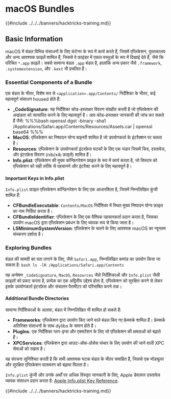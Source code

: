 # macOS Bundles

{{#include ../../../banners/hacktricks-training.md}}

## Basic Information

macOS में बंडल विभिन्न संसाधनों के लिए कंटेनर के रूप में कार्य करते हैं, जिसमें एप्लिकेशन, पुस्तकालय और अन्य आवश्यक फ़ाइलें शामिल हैं, जिससे वे फ़ाइंडर में एकल वस्तुओं के रूप में दिखाई देते हैं, जैसे कि परिचित `*.app` फ़ाइलें। सबसे सामान्य बंडल `.app` बंडल है, हालांकि अन्य प्रकार जैसे `.framework`, `.systemextension`, और `.kext` भी प्रचलित हैं।

### Essential Components of a Bundle

एक बंडल के भीतर, विशेष रूप से `<application>.app/Contents/` निर्देशिका के भीतर, कई महत्वपूर्ण संसाधन housed होते हैं:

- **\_CodeSignature**: यह निर्देशिका कोड-हस्ताक्षर विवरण संग्रहीत करती है जो एप्लिकेशन की अखंडता को सत्यापित करने के लिए महत्वपूर्ण है। आप कोड-हस्ताक्षर जानकारी की जांच कर सकते हैं जैसे: %%%bash openssl dgst -binary -sha1 /Applications/Safari.app/Contents/Resources/Assets.car | openssl base64 %%%
- **MacOS**: एप्लिकेशन का निष्पादन योग्य बाइनरी शामिल है जो उपयोगकर्ता के इंटरैक्शन पर चलता है।
- **Resources**: एप्लिकेशन के उपयोगकर्ता इंटरफ़ेस घटकों के लिए एक भंडार जिसमें चित्र, दस्तावेज़, और इंटरफ़ेस विवरण (nib/xib फ़ाइलें) शामिल हैं।
- **Info.plist**: एप्लिकेशन की मुख्य कॉन्फ़िगरेशन फ़ाइल के रूप में कार्य करता है, जो सिस्टम को एप्लिकेशन को सही तरीके से पहचानने और इंटरैक्ट करने के लिए महत्वपूर्ण है।

#### Important Keys in Info.plist

`Info.plist` फ़ाइल एप्लिकेशन कॉन्फ़िगरेशन के लिए एक आधारशिला है, जिसमें निम्नलिखित कुंजी शामिल हैं:

- **CFBundleExecutable**: `Contents/MacOS` निर्देशिका में स्थित मुख्य निष्पादन योग्य फ़ाइल का नाम निर्दिष्ट करता है।
- **CFBundleIdentifier**: एप्लिकेशन के लिए एक वैश्विक पहचानकर्ता प्रदान करता है, जिसका उपयोग macOS द्वारा एप्लिकेशन प्रबंधन के लिए व्यापक रूप से किया जाता है।
- **LSMinimumSystemVersion**: एप्लिकेशन के चलने के लिए आवश्यक macOS का न्यूनतम संस्करण दर्शाता है।

### Exploring Bundles

बंडल की सामग्री का पता लगाने के लिए, जैसे `Safari.app`, निम्नलिखित कमांड का उपयोग किया जा सकता है: `bash ls -lR /Applications/Safari.app/Contents`

यह अन्वेषण `_CodeSignature`, `MacOS`, `Resources` जैसे निर्देशिकाओं और `Info.plist` जैसी फ़ाइलों को प्रकट करता है, प्रत्येक का एक अद्वितीय उद्देश्य होता है, एप्लिकेशन को सुरक्षित करने से लेकर इसके उपयोगकर्ता इंटरफ़ेस और संचालन पैरामीटर को परिभाषित करने तक।

#### Additional Bundle Directories

सामान्य निर्देशिकाओं के अलावा, बंडल में निम्नलिखित भी शामिल हो सकते हैं:

- **Frameworks**: एप्लिकेशन द्वारा उपयोग किए जाने वाले बंडल किए गए फ्रेमवर्क शामिल हैं। फ्रेमवर्क अतिरिक्त संसाधनों के साथ dylibs के समान होते हैं।
- **PlugIns**: एक निर्देशिका प्लग-इन्स और एक्सटेंशन के लिए जो एप्लिकेशन की क्षमताओं को बढ़ाते हैं।
- **XPCServices**: एप्लिकेशन द्वारा आउट-ऑफ-प्रोसेस संचार के लिए उपयोग की जाने वाली XPC सेवाओं को रखता है।

यह संरचना सुनिश्चित करती है कि सभी आवश्यक घटक बंडल के भीतर समाहित हैं, जिससे एक मॉड्यूलर और सुरक्षित एप्लिकेशन वातावरण को बढ़ावा मिलता है।

`Info.plist` कुंजी और उनके अर्थों पर अधिक विस्तृत जानकारी के लिए, Apple डेवलपर दस्तावेज़ व्यापक संसाधन प्रदान करता है: [Apple Info.plist Key Reference](https://developer.apple.com/library/archive/documentation/General/Reference/InfoPlistKeyReference/Introduction/Introduction.html).

{{#include ../../../banners/hacktricks-training.md}}
